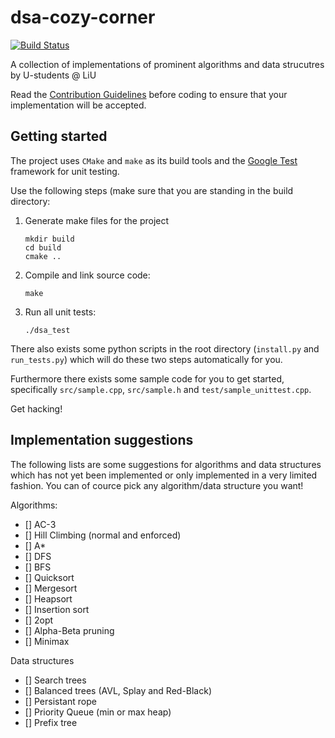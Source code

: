 # dsa-cozy-corner
[![Build Status](https://travis-ci.org/holmgr/dsa-cozy-corner.svg?branch=master)](https://travis-ci.org/holmgr/dsa-cozy-corner)

A collection of implementations of prominent algorithms and data strucutres by U-students @ LiU

Read the [Contribution Guidelines](CONTRIBUTE.md) before coding to ensure that your implementation will be accepted.

## Getting started

The project uses `CMake` and `make` as its build tools and the [Google Test](https://github.com/google/googletest) framework for unit testing.

Use the following steps (make sure that you are standing in the build directory:

1. Generate make files for the project

    ```
    mkdir build
    cd build
    cmake ..
    ```
1. Compile and link source code:

    ```
    make
    ```
2. Run all unit tests:

    ```
    ./dsa_test
    ```

There also exists some python scripts in the root directory (`install.py` and `run_tests.py`) which will do these two steps automatically for you.

Furthermore there exists some sample code for you to get started, specifically `src/sample.cpp`, `src/sample.h` and `test/sample_unittest.cpp`.

Get hacking!

## Implementation suggestions
The following lists are some suggestions for algorithms and data structures which
has not yet been implemented or only implemented in a very limited fashion.
You can of cource pick any algorithm/data structure you want!

Algorithms:

- [] AC-3
- [] Hill Climbing (normal and enforced)
- [] A*
- [] DFS
- [] BFS
- [] Quicksort
- [] Mergesort
- [] Heapsort
- [] Insertion sort
- [] 2opt
- [] Alpha-Beta pruning
- [] Minimax

Data structures
- [] Search trees
- [] Balanced trees (AVL, Splay and Red-Black)
- [] Persistant rope
- [] Priority Queue (min or max heap)
- [] Prefix tree
